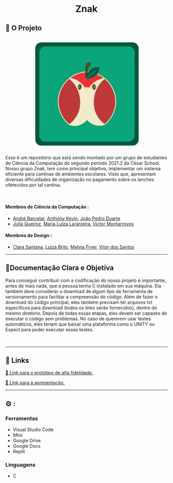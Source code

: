 <h1 align="center">Znak</h1>

## 📝 O Projeto

<p align="center">
  <img src="project/Znak.jpeg" width="350" title="hover text">
</p>

Esse é um repositório que está sendo montado por um grupo de estudantes de Ciência da Computação do segundo período 2021.2 da Cesar School. Nosso grupo Znak, tem como principal objetivo, implementar um sistema eficiente para cantinas de ambientes escolares. Visto que, apresentam diversas dificuldades de organização no pagamento sobre os lanches oferecidos por tal cantina.

<br>

#### Membros de Ciência da Computação :
- [André Barcelar](mailto:albgm@cesar.school),  [Anthony Kevin](mailto:akds@cesar.school),  [João Pedro Duarte](mailto:jpds@cesar.school)
- [Julia Queiroz](mailto:jqa@cesar.school),  [Maria Luiza Laranjeira](mailto:mlbl@cesar.school),  [Victor Montarroyos](mailto:vpm@cesar.school)
#### Membros de Design :
- [Clara Santana](mailto:csgg@cesar.school),  [Luiza Brito](mailto:lcmb@cesar.school),  [Melina Fryer](mailto:mmf@cesar.school), [Vitor dos Santos](mailto:vsab@cesar.school)

---

## 📑Documentação Clara e Objetiva

Para conseguir contribuir com a codificação do nosso projeto é importante, antes de mais nada, que a pessoa tenha C instalado em sua máquina. Ela também deve considerar o download de algum tipo de ferramenta de versionamento para facilitar a compreensão do código. Além de fazer o download do código principal, eles também precisam ter arquivos txt específicos para download (todos os links serão fornecidos), dentro do mesmo diretório. Depois de todas essas etapas, eles devem ser capazes de executar o código sem problemas. No caso de quererem usar testes automáticos, eles teriam que baixar uma plataforma como o UNITY ou Expect para poder executar esses testes.

<br>

---

## :link: Links

[:link: Link para o protótipo de alta fidelidade.](https://www.figma.com/file/qKDf9xZ6fn1Wnpe4DxKB1G/ZNAK?node-id=124%3A206)

[:link: Link para a apresentação.](https://drive.google.com/file/d/1IDIZQ4TLz9fIZYKCPlDEAwFkqV6L77fF/view)

---
## :gear: :
### Ferramentas
- Visual Studio Code
- Miro
- Google Drive
- Google Docs
- Replit

### Linguagens
- C
